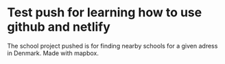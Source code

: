 # Test push for learning how to use github and netlify

The school project pushed is for finding nearby schools for a given adress in Denmark. Made with mapbox.
